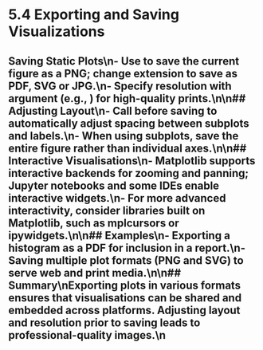 # 5.4 Exporting and Saving Visualizations

## Saving Static Plots\n- Use  to save the current figure as a PNG; change extension to save as PDF, SVG or JPG.\n- Specify resolution with  argument (e.g., ) for high-quality prints.\n\n## Adjusting Layout\n- Call  before saving to automatically adjust spacing between subplots and labels.\n- When using subplots, save the entire figure rather than individual axes.\n\n## Interactive Visualisations\n- Matplotlib supports interactive backends for zooming and panning; Jupyter notebooks and some IDEs enable interactive widgets.\n- For more advanced interactivity, consider libraries built on Matplotlib, such as mplcursors or ipywidgets.\n\n## Examples\n- Exporting a histogram as a PDF for inclusion in a report.\n- Saving multiple plot formats (PNG and SVG) to serve web and print media.\n\n## Summary\nExporting plots in various formats ensures that visualisations can be shared and embedded across platforms. Adjusting layout and resolution prior to saving leads to professional-quality images.\n
